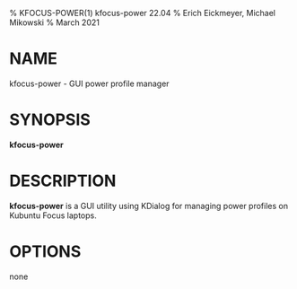 % KFOCUS-POWER(1) kfocus-power 22.04
% Erich Eickmeyer, Michael Mikowski
% March 2021

# NAME
kfocus-power - GUI power profile manager

# SYNOPSIS
**kfocus-power**

# DESCRIPTION
**kfocus-power** is a GUI utility using KDialog for managing power profiles on Kubuntu Focus laptops.

# OPTIONS
none
